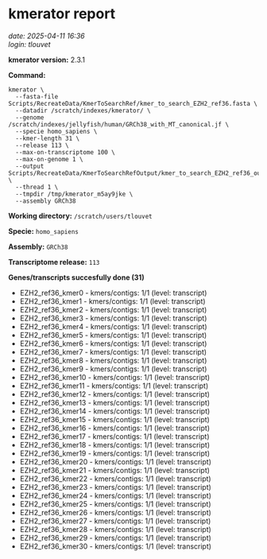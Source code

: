 # kmerator report
*date: 2025-04-11 16:36*  
*login: tlouvet*

**kmerator version:** 2.3.1

**Command:**

```
kmerator \
  --fasta-file Scripts/RecreateData/KmerToSearchRef/kmer_to_search_EZH2_ref36.fasta \
  --datadir /scratch/indexes/kmerator/ \
  --genome /scratch/indexes/jellyfish/human/GRCh38_with_MT_canonical.jf \
  --specie homo_sapiens \
  --kmer-length 31 \
  --release 113 \
  --max-on-transcriptome 100 \
  --max-on-genome 1 \
  --output Scripts/RecreateData/KmerToSearchRefOutput/kmer_to_search_EZH2_ref36_output \
  --thread 1 \
  --tmpdir /tmp/kmerator_m5ay9jke \
  --assembly GRCh38
```

**Working directory:** `/scratch/users/tlouvet`

**Specie:** `homo_sapiens`

**Assembly:** `GRCh38`

**Transcriptome release:** `113`

**Genes/transcripts succesfully done (31)**

- EZH2_ref36_kmer0 - kmers/contigs: 1/1 (level: transcript)
- EZH2_ref36_kmer1 - kmers/contigs: 1/1 (level: transcript)
- EZH2_ref36_kmer2 - kmers/contigs: 1/1 (level: transcript)
- EZH2_ref36_kmer3 - kmers/contigs: 1/1 (level: transcript)
- EZH2_ref36_kmer4 - kmers/contigs: 1/1 (level: transcript)
- EZH2_ref36_kmer5 - kmers/contigs: 1/1 (level: transcript)
- EZH2_ref36_kmer6 - kmers/contigs: 1/1 (level: transcript)
- EZH2_ref36_kmer7 - kmers/contigs: 1/1 (level: transcript)
- EZH2_ref36_kmer8 - kmers/contigs: 1/1 (level: transcript)
- EZH2_ref36_kmer9 - kmers/contigs: 1/1 (level: transcript)
- EZH2_ref36_kmer10 - kmers/contigs: 1/1 (level: transcript)
- EZH2_ref36_kmer11 - kmers/contigs: 1/1 (level: transcript)
- EZH2_ref36_kmer12 - kmers/contigs: 1/1 (level: transcript)
- EZH2_ref36_kmer13 - kmers/contigs: 1/1 (level: transcript)
- EZH2_ref36_kmer14 - kmers/contigs: 1/1 (level: transcript)
- EZH2_ref36_kmer15 - kmers/contigs: 1/1 (level: transcript)
- EZH2_ref36_kmer16 - kmers/contigs: 1/1 (level: transcript)
- EZH2_ref36_kmer17 - kmers/contigs: 1/1 (level: transcript)
- EZH2_ref36_kmer18 - kmers/contigs: 1/1 (level: transcript)
- EZH2_ref36_kmer19 - kmers/contigs: 1/1 (level: transcript)
- EZH2_ref36_kmer20 - kmers/contigs: 1/1 (level: transcript)
- EZH2_ref36_kmer21 - kmers/contigs: 1/1 (level: transcript)
- EZH2_ref36_kmer22 - kmers/contigs: 1/1 (level: transcript)
- EZH2_ref36_kmer23 - kmers/contigs: 1/1 (level: transcript)
- EZH2_ref36_kmer24 - kmers/contigs: 1/1 (level: transcript)
- EZH2_ref36_kmer25 - kmers/contigs: 1/1 (level: transcript)
- EZH2_ref36_kmer26 - kmers/contigs: 1/1 (level: transcript)
- EZH2_ref36_kmer27 - kmers/contigs: 1/1 (level: transcript)
- EZH2_ref36_kmer28 - kmers/contigs: 1/1 (level: transcript)
- EZH2_ref36_kmer29 - kmers/contigs: 1/1 (level: transcript)
- EZH2_ref36_kmer30 - kmers/contigs: 1/1 (level: transcript)
